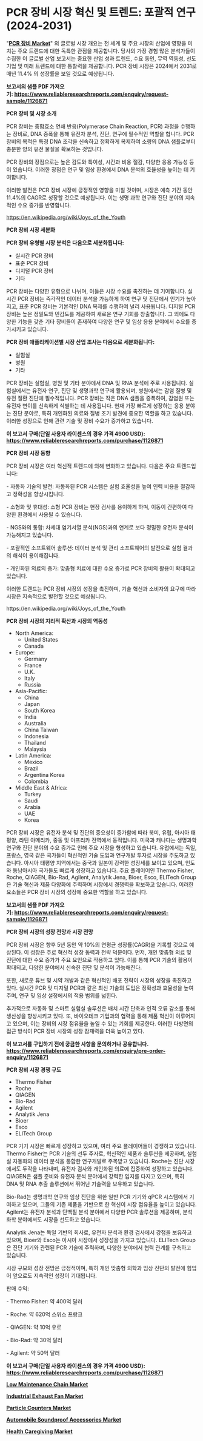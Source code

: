 <p><h1>PCR 장비 시장 혁신 및 트렌드: 포괄적 연구 (2024-2031)</h1></p><p>"<strong><a href="https://www.reliableresearchreports.com/pcr-equipment-r1126871?utm_campaign=106&utm_medium=7&utm_source=Github&utm_content=ia&utm_term=18112024&utm_id=pcr-equipment">PCR 장비 Market</a></strong>" 의 글로벌 시장 개요는 전 세계 및 주요 시장의 산업에 영향을 미치는 주요 트렌드에 대한 독특한 관점을 제공합니다. 당사의 가장 경험 많은 분석가들이 수집한 이 글로벌 산업 보고서는 중요한 산업 성과 트렌드, 수요 동인, 무역 역동성, 선도 기업 및 미래 트렌드에 대한 통찰력을 제공합니다. PCR 장비 시장은 2024에서 2031로 매년 11.4% 의 성장률을 보일 것으로 예상됩니다.</p>
<p><strong>보고서의 샘플 PDF 가져오기:&nbsp;<a href="https://www.reliableresearchreports.com/enquiry/request-sample/1126871?utm_campaign=106&utm_medium=7&utm_source=Github&utm_content=ia&utm_term=18112024&utm_id=pcr-equipment">https://www.reliableresearchreports.com/enquiry/request-sample/1126871</a></strong></p>
<p><strong>PCR 장비 및 시장 소개</strong></p>
<p><p>PCR 장비는 중합효소 연쇄 반응(Polymerase Chain Reaction, PCR) 과정을 수행하는 장비로, DNA 증폭을 통해 유전자 분석, 진단, 연구에 필수적인 역할을 합니다. PCR 장비의 목적은 특정 DNA 조각을 신속하고 정확하게 복제하여 소량의 DNA 샘플로부터 충분한 양의 유전 물질을 확보하는 것입니다.  </p><p>PCR 장비의 장점으로는 높은 감도와 특이성, 시간과 비용 절감, 다양한 응용 가능성 등이 있습니다. 이러한 장점은 연구 및 임상 환경에서 DNA 분석의 효율성을 높이는 데 기여합니다.  </p><p>이러한 발전은 PCR 장비 시장에 긍정적인 영향을 미칠 것이며, 시장은 예측 기간 동안 11.4%의 CAGR로 성장할 것으로 예상됩니다. 이는 생명 과학 연구와 진단 분야의 지속적인 수요 증가를 반영합니다.</p></p>
<p><a href="https://en.wikipedia.org/wiki/Joys_of_the_Youth?utm_campaign=106&utm_medium=7&utm_source=Github&utm_content=ia&utm_term=18112024&utm_id=pcr-equipment">https://en.wikipedia.org/wiki/Joys_of_the_Youth</a></p>
<p><strong>PCR 장비 시장 세분화</strong></p>
<p><strong>PCR 장비 유형별 시장 분석은 다음으로 세분화됩니다:</strong></p>
<p><ul><li>실시간 PCR 장비</li><li>표준 PCR 장비</li><li>디지털 PCR 장비</li><li>기타</li></ul></p>
<p><p>PCR 장비는 다양한 유형으로 나뉘며, 이들은 시장 수요를 촉진하는 데 기여합니다. 실시간 PCR 장비는 즉각적인 데이터 분석을 가능하게 하여 연구 및 진단에서 인기가 높아지고, 표준 PCR 장비는 기본적인 DNA 복제를 수행하여 널리 사용됩니다. 디지털 PCR 장비는 높은 정밀도와 민감도를 제공하여 새로운 연구 기회를 창출합니다. 그 외에도 다양한 기능을 갖춘 기타 장비들이 존재하여 다양한 연구 및 임상 응용 분야에서 수요를 증가시키고 있습니다.</p></p>
<p><strong>PCR 장비 애플리케이션별 시장 산업 조사는 다음으로 세분화됩니다:</strong></p>
<p><ul><li>실험실</li><li>병원</li><li>기타</li></ul></p>
<p><p>PCR 장비는 실험실, 병원 및 기타 분야에서 DNA 및 RNA 분석에 주로 사용됩니다. 실험실에서는 유전자 연구, 진단 및 생명과학 연구에 활용되며, 병원에서는 감염 질병 및 유전 질환 진단에 필수적입니다. PCR 장비는 작은 DNA 샘플을 증폭하여, 감염원 또는 유전자 변이를 신속하게 식별하는 데 사용됩니다. 현재 가장 빠르게 성장하는 응용 분야는 진단 분야로, 특히 개인화된 의료와 질병 조기 발견에 중요한 역할을 하고 있습니다. 이러한 성장으로 인해 관련 기술 및 장비 수요가 증가하고 있습니다.</p></p>
<p><strong>이 보고서 구매(단일 사용자 라이센스의 경우 가격 4900 USD): <a href="https://www.reliableresearchreports.com/purchase/1126871?utm_campaign=106&utm_medium=7&utm_source=Github&utm_content=ia&utm_term=18112024&utm_id=pcr-equipment">https://www.reliableresearchreports.com/purchase/1126871</a></strong></p>
<p><strong>PCR 장비 시장 동향</strong></p>
<p><p>PCR 장비 시장은 여러 혁신적 트렌드에 의해 변화하고 있습니다. 다음은 주요 트렌드입니다:</p><p>- 자동화 기술의 발전: 자동화된 PCR 시스템은 실험 효율성을 높여 인력 비용을 절감하고 정확성을 향상시킵니다.</p><p>- 소형화 및 휴대성: 소형 PCR 장비는 현장 검사를 용이하게 하며, 이동이 간편하여 다양한 환경에서 사용될 수 있습니다.</p><p>- NGS와의 통합: 차세대 염기서열 분석(NGS)과의 연계로 보다 정밀한 유전자 분석이 가능해지고 있습니다.</p><p>- 포괄적인 소프트웨어 솔루션: 데이터 분석 및 관리 소프트웨어의 발전으로 실험 결과의 해석이 용이해집니다.</p><p>- 개인화된 의료의 증가: 맞춤형 치료에 대한 수요 증가로 PCR 장비의 활용이 확대되고 있습니다.</p><p>이러한 트렌드는 PCR 장비 시장의 성장을 촉진하며, 기술 혁신과 소비자의 요구에 따라 시장은 지속적으로 발전할 것으로 예상됩니다.</p></p>
<p>https://en.wikipedia.org/wiki/Joys_of_the_Youth</p>
<p><strong>PCR 장비 시장의 지리적 확산과 시장의 역동성</strong></p>
<p><ul>
    <li>
        North America:
        <ul>
            <li>United States</li>
            <li>Canada</li>
        </ul>
    </li>
    <li>
        Europe:
        <ul>
            <li>Germany</li>
            <li>France</li>
            <li>U.K.</li>
            <li>Italy</li>
            <li>Russia</li>
        </ul>
    </li>
    <li>
        Asia-Pacific:
        <ul>
            <li>China</li>
            <li>Japan</li>
            <li>South Korea</li>
            <li>India</li>
            <li>Australia</li>
            <li>China Taiwan</li>
            <li>Indonesia</li>
            <li>Thailand</li>
            <li>Malaysia</li>
        </ul>
    </li>
    <li>
        Latin America:
        <ul>
            <li>Mexico</li>
            <li>Brazil</li>
            <li>Argentina Korea</li>
            <li>Colombia</li>
        </ul>
    </li>
    <li>
        Middle East & Africa:
        <ul>
            <li>Turkey</li>
            <li>Saudi</li>
            <li>Arabia</li>
            <li>UAE</li>
            <li>Korea</li>
        </ul>
    </li>
    </ul></p>
<p><p>PCR 장비 시장은 유전자 분석 및 진단의 중요성이 증가함에 따라 북미, 유럽, 아시아 태평양, 라틴 아메리카, 중동 및 아프리카 전역에서 동적입니다. 미국과 캐나다는 생명과학 연구와 진단 분야의 수요 증가로 인해 주요 시장을 형성하고 있습니다. 유럽에서는 독일, 프랑스, 영국 같은 국가들이 혁신적인 기술 도입과 연구개발 투자로 시장을 주도하고 있습니다. 아시아 태평양 지역에서는 중국과 일본이 강력한 성장세를 보이고 있으며, 인도와 동남아시아 국가들도 빠르게 성장하고 있습니다. 주요 플레이어인 Thermo Fisher, Roche, QIAGEN, Bio-Rad, Agilent, Analytik Jena, Bioer, Esco, ELITech Group은 기술 혁신과 제품 다양화에 주력하며 시장에서 경쟁력을 확보하고 있습니다. 이러한 요소들은 PCR 장비 시장의 성장에 중요한 역할을 하고 있습니다.</p></p>
<p><strong>보고서의 샘플 PDF 가져오기:&nbsp;<a href="https://www.reliableresearchreports.com/enquiry/request-sample/1126871?utm_campaign=106&utm_medium=7&utm_source=Github&utm_content=ia&utm_term=18112024&utm_id=pcr-equipment">https://www.reliableresearchreports.com/enquiry/request-sample/1126871</a></strong></p>
<p><strong>PCR 장비 시장의 성장 전망과 시장 전망</strong></p>
<p><p>PCR 장비 시장은 향후 5년 동안 약 10%의 연평균 성장률(CAGR)을 기록할 것으로 예상된다. 이 성장은 주로 혁신적 성장 동력과 전략 덕분이다. 먼저, 개인 맞춤형 의료 및 진단에 대한 수요 증가가 주요 요인으로 작용하고 있다. 이를 통해 PCR 기술의 활용이 확대되고, 다양한 분야에서 신속한 진단 및 분석이 가능해진다. </p><p>또한, 새로운 튜브 및 시약 개발과 같은 혁신적인 배포 전략이 시장의 성장을 촉진하고 있다. 실시간 PCR 및 디지털 PCR과 같은 최신 기술의 도입은 정확성과 효율성을 높여 주며, 연구 및 임상 설정에서의 적용 범위를 넓힌다. </p><p>추가적으로 자동화 및 스마트 실험실 솔루션은 배치 시간 단축과 인적 오류 감소를 통해 생산성을 향상시키고 있다. 또, 바이오테크 기업과의 협력을 통해 제품 혁신이 이루어지고 있으며, 이는 장비의 시장 점유율을 높일 수 있는 기회를 제공한다. 이러한 다방면의 접근 방식이 PCR 장비 시장의 성장 잠재력을 더욱 높이고 있다.</p></p>
<p><strong>이 보고서를 구입하기 전에 궁금한 사항을 문의하거나 공유합니다. <a href="https://www.reliableresearchreports.com/enquiry/pre-order-enquiry/1126871?utm_campaign=106&utm_medium=7&utm_source=Github&utm_content=ia&utm_term=18112024&utm_id=pcr-equipment">https://www.reliableresearchreports.com/enquiry/pre-order-enquiry/1126871</a></strong></p>
<p><strong>PCR 장비 시장 경쟁 구도</strong></p>
<p><ul><li>Thermo Fisher</li><li>Roche</li><li>QIAGEN</li><li>Bio-Rad</li><li>Agilent</li><li>Analytik Jena</li><li>Bioer</li><li>Esco</li><li>ELITech Group</li></ul></p>
<p><p>PCR 기기 시장은 빠르게 성장하고 있으며, 여러 주요 플레이어들이 경쟁하고 있습니다. Thermo Fisher는 PCR 기술의 선두 주자로, 혁신적인 제품과 솔루션을 제공하며, 실험실 자동화와 데이터 분석을 통합한 연구개발로 주목받고 있습니다. Roche는 진단 시장에서도 두각을 나타내며, 유전자 검사와 개인화된 의료에 집중하여 성장하고 있습니다. QIAGEN은 샘플 준비와 유전자 분석 분야에서 강력한 입지를 다지고 있으며, 특히 DNA 및 RNA 추출 솔루션에서 뛰어난 기술력을 보유하고 있습니다.</p><p>Bio-Rad는 생명과학 연구와 임상 진단을 위한 일반 PCR 기기와 qPCR 시스템에서 기여하고 있으며, 그들의 기존 제품을 기반으로 한 혁신이 시장 점유율을 높이고 있습니다. Agilent는 유전자 분석과 단백질 분석 분야에서 다양한 PCR 솔루션을 제공하며, 분석 화학 분야에서도 시장을 선도하고 있습니다. </p><p>Analytik Jena는 독일 기반의 회사로, 유전자 분석과 환경 검사에서 강점을 보유하고 있으며, Bioer와 Esco는 아시아 시장에서 성장성을 가지고 있습니다. ELITech Group은 진단 기기와 관련된 PCR 기술에 주력하며, 다양한 분야에서 협력 관계를 구축하고 있습니다.</p><p>시장 규모와 성장 전망은 긍정적이며, 특히 개인 맞춤형 의학과 임상 진단의 발전에 힘입어 앞으로도 지속적인 성장이 기대됩니다.</p><p>판매 수익:</p><p>- Thermo Fisher: 약 400억 달러</p><p>- Roche: 약 620억 스위스 프랑크</p><p>- QIAGEN: 약 10억 유로</p><p>- Bio-Rad: 약 30억 달러</p><p>- Agilent: 약 50억 달러</p></p>
<p><strong>이 보고서 구매(단일 사용자 라이센스의 경우 가격 4900 USD): <a href="https://www.reliableresearchreports.com/purchase/1126871?utm_campaign=106&utm_medium=7&utm_source=Github&utm_content=ia&utm_term=18112024&utm_id=pcr-equipment">https://www.reliableresearchreports.com/purchase/1126871</a></strong></p>
<p><strong><p><a href="https://github.com/luckyshygirl/Market-Research-Report-List-6/blob/main/low-maintenance-chain-market.md?utm_campaign=106&utm_medium=7&utm_source=Github&utm_content=ia&utm_term=18112024&utm_id=pcr-equipment">Low Maintenance Chain Market</a></p><p><a href="https://www.linkedin.com/pulse/industrial-exhaust-fan-landscape-product-spectrum-market-trajectories-smvsc?utm_campaign=106&utm_medium=7&utm_source=Github&utm_content=ia&utm_term=18112024&utm_id=pcr-equipment">Industrial Exhaust Fan Market</a></p><p><a href="https://www.linkedin.com/pulse/particle-counters-market-outlook-complete-industry-analysis-2024-dpigc?utm_campaign=106&utm_medium=7&utm_source=Github&utm_content=ia&utm_term=18112024&utm_id=pcr-equipment">Particle Counters Market</a></p><p><a href="https://github.com/vimar16th/Market-Research-Report-List-6/blob/main/automobile-soundproof-accessories-market.md?utm_campaign=106&utm_medium=7&utm_source=Github&utm_content=ia&utm_term=18112024&utm_id=pcr-equipment">Automobile Soundproof Accessories Market</a></p><p><a href="https://issuu.com/reportprime-2/docs/health-caregiving-market-size-2030._d5c1c2d8d7cfb8?utm_campaign=106&utm_medium=7&utm_source=Github&utm_content=ia&utm_term=18112024&utm_id=pcr-equipment">Health Caregiving Market</a></p></strong></p>
<p></p>
